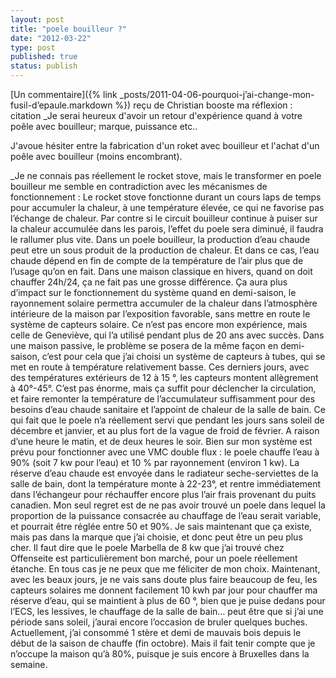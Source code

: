 ```yaml
---
layout: post
title: "poele bouilleur ?"
date: "2012-03-22"
type: post
published: true
status: publish
---
```


[Un commentaire]({% link _posts/2011-04-06-pourquoi-j’ai-change-mon-fusil-d’epaule.markdown %}) reçu de Christian booste ma réflexion : citation _Je serai heureux d'avoir un retour d'expérience quand à votre poêle avec bouilleur; marque, puissance etc..

J'avoue hésiter entre la fabrication d'un roket avec bouilleur et l'achat d'un poêle avec bouilleur (moins encombrant).

_Je ne connais pas réellement le rocket stove, mais le transformer en poele bouilleur me semble en contradiction avec les mécanismes de fonctionnement : Le rocket stove fonctionne durant un cours laps de temps pour accumuler la chaleur, à une température élevée, ce qui ne favorise pas l’échange de chaleur. Par contre si le circuit bouilleur continue à puiser sur la chaleur accumulée dans les parois, l’effet du poele sera diminué, il faudra le rallumer plus vite. Dans un poele bouilleur, la production d’eau chaude peut etre un sous produit de la production de chaleur. Et dans ce cas, l’eau chaude dépend en fin de compte de la température de l’air plus que de l’usage qu’on en fait. Dans une maison classique en hivers, quand on doit chauffer 24h/24, ça ne fait pas une grosse différence. Ça aura plus d’impact sur le fonctionnement du système quand en demi-saison, le rayonnement solaire permettra accumuler de la chaleur dans l’atmosphère intérieure de la maison par l’exposition favorable, sans mettre en route le système de capteurs solaire. Ce n’est pas encore mon expérience, mais celle de Geneviève, qui l’a utilisé pendant plus de 20 ans avec succès. Dans une maison passive, le problème se posera de la même façon en demi-saison, c’est pour cela que j’ai choisi un système de capteurs à tubes, qui se met en route à température relativement basse. Ces derniers jours, avec des températures extérieurs de 12 à 15 °, les capteurs montent allègrement à 40°-45°. C’est pas énorme, mais ça suffit pour déclencher la circulation, et faire remonter la température de l’accumulateur suffisamment pour des besoins d’eau chaude sanitaire et l’appoint de chaleur de la salle de bain. Ce qui fait que le poele n’a réellement servi que pendant les jours sans soleil de décembre et janvier, et au plus fort de la vague de froid de février. A raison d’une heure le matin, et de deux heures le soir. Bien sur mon système est prévu pour fonctionner avec une VMC double flux : le poele chauffe l’eau à 90% (soit 7 kw pour l’eau) et 10 % par rayonnement (environ 1 kw). La réserve d’eau chaude est envoyée dans le radiateur seche-serviettes de la salle de bain, dont la température monte à 22-23°, et rentre immédiatement dans l’échangeur pour réchauffer encore plus l’air frais provenant du puits canadien. Mon seul regret est de ne pas avoir trouvé un poele dans lequel la proportion de la puissance consacrée au chauffage de l’eau serait variable, et pourrait être réglée entre 50 et 90%. Je sais maintenant que ça existe, mais pas dans la marque que j’ai choisie, et donc peut être un peu plus cher. Il faut dire que le poele Marbella de 8 kw que j’ai trouvé chez Offenseite est particulièrement bon marché, pour un poele réellement étanche. En tous cas je ne peux que me féliciter de mon choix. Maintenant, avec les beaux jours, je ne vais sans doute plus faire beaucoup de feu, les capteurs solaires me donnent facilement 10 kwh par jour pour chauffer ma réserve d’eau, qui se maintient à plus de 60 °, bien que je puise dedans pour l’ECS, les lessives, le chauffage de la salle de bain… peut être que si j’ai une période sans soleil, j’aurai encore l’occasion de bruler quelques buches. Actuellement, j’ai consommé 1 stère et demi de mauvais bois depuis le début de la saison de chauffe (fin octobre). Mais il fait tenir compte que je n’occupe la maison qu’à 80%, puisque je suis encore à Bruxelles dans la semaine.
